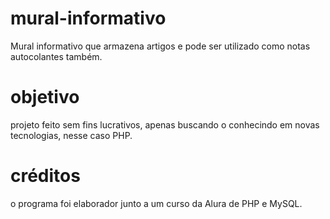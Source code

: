 # mural-informativo
Mural informativo que armazena artigos e pode ser utilizado como notas autocolantes também.

# objetivo
projeto feito sem fins lucrativos, apenas buscando o conhecindo em novas tecnologias, nesse caso PHP.

# créditos
o programa foi elaborador junto a um curso da Alura de PHP e MySQL.
